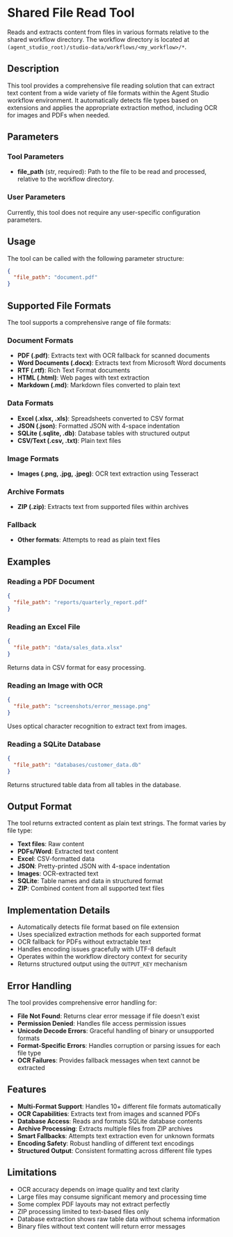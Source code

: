 # Shared File Read Tool

Reads and extracts content from files in various formats relative to the shared workflow directory. The workflow directory is located at `(agent_studio_root)/studio-data/workflows/<my_workflow>/*`.

## Description

This tool provides a comprehensive file reading solution that can extract text content from a wide variety of file formats within the Agent Studio workflow environment. It automatically detects file types based on extensions and applies the appropriate extraction method, including OCR for images and PDFs when needed.

## Parameters

### Tool Parameters

- **file_path** (str, required): Path to the file to be read and processed, relative to the workflow directory.

### User Parameters

Currently, this tool does not require any user-specific configuration parameters.

## Usage

The tool can be called with the following parameter structure:

```json
{
  "file_path": "document.pdf"
}
```

## Supported File Formats

The tool supports a comprehensive range of file formats:

### Document Formats
- **PDF (.pdf)**: Extracts text with OCR fallback for scanned documents
- **Word Documents (.docx)**: Extracts text from Microsoft Word documents
- **RTF (.rtf)**: Rich Text Format documents
- **HTML (.html)**: Web pages with text extraction
- **Markdown (.md)**: Markdown files converted to plain text

### Data Formats
- **Excel (.xlsx, .xls)**: Spreadsheets converted to CSV format
- **JSON (.json)**: Formatted JSON with 4-space indentation
- **SQLite (.sqlite, .db)**: Database tables with structured output
- **CSV/Text (.csv, .txt)**: Plain text files

### Image Formats
- **Images (.png, .jpg, .jpeg)**: OCR text extraction using Tesseract

### Archive Formats
- **ZIP (.zip)**: Extracts text from supported files within archives

### Fallback
- **Other formats**: Attempts to read as plain text files

## Examples

### Reading a PDF Document
```json
{
  "file_path": "reports/quarterly_report.pdf"
}
```

### Reading an Excel File
```json
{
  "file_path": "data/sales_data.xlsx"
}
```
Returns data in CSV format for easy processing.

### Reading an Image with OCR
```json
{
  "file_path": "screenshots/error_message.png"
}
```
Uses optical character recognition to extract text from images.

### Reading a SQLite Database
```json
{
  "file_path": "databases/customer_data.db"
}
```
Returns structured table data from all tables in the database.

## Output Format

The tool returns extracted content as plain text strings. The format varies by file type:

- **Text files**: Raw content
- **PDFs/Word**: Extracted text content
- **Excel**: CSV-formatted data
- **JSON**: Pretty-printed JSON with 4-space indentation
- **Images**: OCR-extracted text
- **SQLite**: Table names and data in structured format
- **ZIP**: Combined content from all supported text files


## Implementation Details

- Automatically detects file format based on file extension
- Uses specialized extraction methods for each supported format
- OCR fallback for PDFs without extractable text
- Handles encoding issues gracefully with UTF-8 default
- Operates within the workflow directory context for security
- Returns structured output using the `OUTPUT_KEY` mechanism

## Error Handling

The tool provides comprehensive error handling for:

- **File Not Found**: Returns clear error message if file doesn't exist
- **Permission Denied**: Handles file access permission issues
- **Unicode Decode Errors**: Graceful handling of binary or unsupported formats
- **Format-Specific Errors**: Handles corruption or parsing issues for each file type
- **OCR Failures**: Provides fallback messages when text cannot be extracted

## Features

- **Multi-Format Support**: Handles 10+ different file formats automatically
- **OCR Capabilities**: Extracts text from images and scanned PDFs
- **Database Access**: Reads and formats SQLite database contents
- **Archive Processing**: Extracts multiple files from ZIP archives
- **Smart Fallbacks**: Attempts text extraction even for unknown formats
- **Encoding Safety**: Robust handling of different text encodings
- **Structured Output**: Consistent formatting across different file types

## Limitations

- OCR accuracy depends on image quality and text clarity
- Large files may consume significant memory and processing time
- Some complex PDF layouts may not extract perfectly
- ZIP processing limited to text-based files only
- Database extraction shows raw table data without schema information
- Binary files without text content will return error messages
